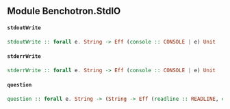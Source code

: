 ## Module Benchotron.StdIO

#### `stdoutWrite`

``` purescript
stdoutWrite :: forall e. String -> Eff (console :: CONSOLE | e) Unit
```

#### `stderrWrite`

``` purescript
stderrWrite :: forall e. String -> Eff (console :: CONSOLE | e) Unit
```

#### `question`

``` purescript
question :: forall e. String -> (String -> Eff (readline :: READLINE, console :: CONSOLE, err :: EXCEPTION | e) Unit) -> Eff (readline :: READLINE, console :: CONSOLE, err :: EXCEPTION | e) Unit
```


